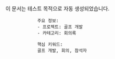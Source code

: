 이 문서는 테스트 목적으로 자동 생성되었습니다.
                
                주요 정보:
                - 프로젝트: 골프 개발
                - 카테고리: 회의록
                
                핵심 키워드:
                골프 개발, 회의, 참석자